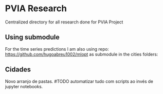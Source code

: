 # PVIA Research

Centralized directory for all research done for PVIA Project

## Using submodule

For the time series predictions I am also using repo: https://github.com/hugoabreu1002/mlopt as submodule
in the cities folders:

## Cidades

Novo arranjo de pastas.
#TODO automatizar tudo com scripts ao invés de jupyter notebooks.
